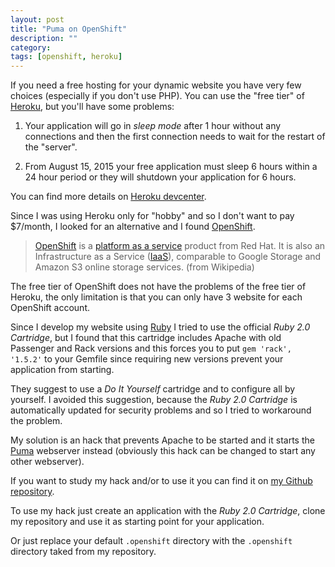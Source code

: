 ```yaml
---
layout: post
title: "Puma on OpenShift"
description: ""
category:
tags: [openshift, heroku]
---
```


If you need a free hosting for your dynamic website you have very few choices (especially if you don't use PHP).
You can use the "free tier" of [Heroku](https://www.heroku.com/), but you'll have some problems:

1. Your application will go in *sleep mode* after 1 hour without any connections and then the first connection needs to wait for the restart of the "server".

2. From August 15, 2015 your free application must sleep 6 hours within a 24 hour period or they will shutdown your application for 6 hours.

You can find more details on [Heroku devcenter](https://devcenter.heroku.com/articles/dyno-sleeping).

Since I was using Heroku only for "hobby" and so I don't want to pay $7/month, I looked for an alternative and I found [OpenShift](https://openshift.redhat.com/).

> [OpenShift](https://openshift.redhat.com/) is a [platform as a service](https://en.wikipedia.org/wiki/Platform_as_a_service) product from Red Hat. It is also an Infrastructure as a Service ([IaaS](https://en.wikipedia.org/wiki/Infrastructure_as_a_service#Infrastructure)), comparable to Google Storage and Amazon S3 online storage services. (from Wikipedia)

The free tier of OpenShift does not have the problems of the free tier of Heroku, the only limitation is that you can only have 3 website for each OpenShift account.

Since I develop my website using [Ruby](https://www.ruby-lang.org) I tried to use the official _Ruby 2.0 Cartridge_, but I found that this cartridge includes Apache with old Passenger and Rack versions and this forces you to put
`gem 'rack',  '1.5.2'` to your Gemfile since requiring new versions prevent your application from starting.

They suggest to use a _Do It Yourself_ cartridge and to configure all by yourself. I avoided this suggestion, because the _Ruby 2.0 Cartridge_ is automatically updated for security problems and so I tried to workaround the problem.

My solution is an hack that prevents Apache to be started and it starts the [Puma](http://puma.io/) webserver instead (obviously this hack can be changed to start any other webserver).

If you want to study my hack and/or to use it you can find it on [my Github repository](https://github.com/drizzt/puma-openshift).

To use my hack just create an application with the _Ruby 2.0 Cartridge_, clone my repository and use it as starting point for your application.

Or just replace your default `.openshift` directory with the `.openshift` directory taked from my repository.
